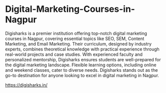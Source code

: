# Digital-Marketing-Courses-in-Nagpur

Digisharks is a premier institution offering top-notch digital marketing courses in Nagpur,
covering essential topics like SEO, SEM, Content Marketing, and Email Marketing. Their curriculum,
designed by industry experts, combines theoretical knowledge with practical experience through
real-world projects and case studies. With experienced faculty and personalized mentorship,
Digisharks ensures students are well-prepared for the digital marketing landscape. Flexible learning
options, including online and weekend classes, cater to diverse needs. Digisharks stands out as the
go-to destination for anyone looking to excel in digital marketing in Nagpur.

https://digisharks.in/
